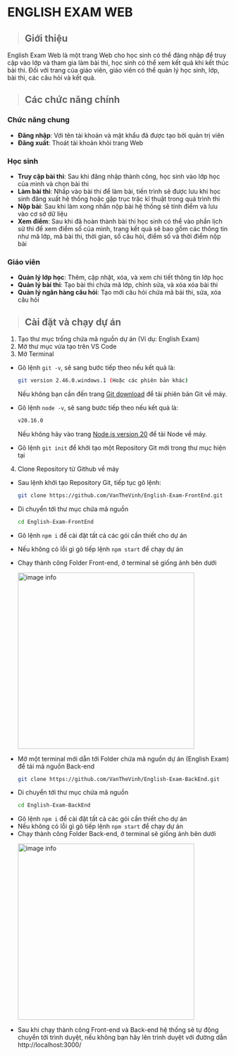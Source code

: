 # ENGLISH EXAM WEB

> ## Giới thiệu
English Exam Web là một trang Web cho học sinh có thể đăng nhập để truy cập vào lớp và tham gia làm bài thi,
học sinh có thể xem kết quả khi kết thúc bài thi. 
Đối với trang của giáo viên, giáo viên có thể quản lý học sinh, lớp, bài thi, các câu hỏi và kết quả.  

> ## Các chức năng chính
### Chức năng chung
- **Đăng nhập**: Với tên tài khoản và mật khẩu đã được tạo bởi quản trị viên
- **Đăng xuất**: Thoát tài khoản khỏi trang Web

### Học sinh
- **Truy cập bài thi**: Sau khi đăng nhập thành công, học sinh vào lớp học của mình và chọn bài thi
- **Làm bài thi**: Nhấp vào bài thi để làm bài, tiến trình sẽ được lưu khi học sinh đăng xuất hệ thống hoặc gặp trục trặc kĩ thuật trong quá trình thi
- **Nộp bài**: Sau khi làm xong nhấn nộp bài hệ thống sẽ tính điểm và lưu vào cơ sở dữ liệu
- **Xem điểm**: Sau khi đã hoàn thành bài thi học sinh có thể vào phần lịch sử thi để xem điểm số của mình, 
trang kết quả sẽ bao gồm các thông tin như mã lớp, mã bài thi, thời gian, số câu hỏi, điểm số và thời điểm nộp bài

### Giáo viên
- **Quản lý lớp học**: Thêm, cập nhật, xóa, và xem chi tiết thông tin lớp học
- **Quản lý bài thi**: Tạo bài thi chứa mã lớp, chỉnh sửa, và xóa xóa bài thi
- **Quản lý ngân hàng câu hỏi**: Tạo mới câu hỏi chứa mã bài thi, sửa, xóa câu hỏi

> ## Cài đặt và chạy dự án
1. Tạo thư mục trống chứa mã nguồn dự án (Ví dụ: English Exam)
2. Mở thư mục vừa tạo trên VS Code
3. Mở Terminal 
- Gõ lệnh `git -v`, sẽ sang bước tiếp theo nếu kết quả là:

   ```bash
   git version 2.46.0.windows.1 (Hoặc các phiên bản khác)
   ```
   Nếu không bạn cần đến trang [Git download](https://git-scm.com/downloads) để tải phiên bản Git về máy.
- Gõ lệnh `node -v`, sẽ sang bước tiếp theo nếu kết quả là:

   ```bash
   v20.16.0
   ```
   Nếu không hãy vào trang [Node.js version 20](https://nodejs.org/dist/v20.17.0/node-v20.17.0-x64.msi) để tải Node về máy.
- Gõ lệnh `git init` để khởi tạo một Repository Git mới trong thư mục hiện tại
4. Clone Repository từ Github về máy
- Sau lệnh khởi tạo Repository Git, tiếp tục gõ lệnh:
   ```bash
   git clone https://github.com/VanTheVinh/English-Exam-FrontEnd.git
- Di chuyển tới thư mục chứa mã nguồn
   ```bash
   cd English-Exam-FrontEnd
   ```
- Gõ lệnh `npm i` để cài đặt tất cả các gói cần thiết cho dự án

- Nếu không có lỗi gì gõ tiếp lệnh `npm start` để chạy dự án
- Chạy thành công Folder Front-end, ở terminal sẽ giống ảnh bên dưới

<img src="https://i.imgur.com/afZl21U.png" alt="image info" style="width:400px; margin-left:24px;"/>

- Mở một terminal mới dẫn tới Folder chứa mã nguồn dự án (English Exam) để tải mã nguồn Back-end
   ```bash
   git clone https://github.com/VanTheVinh/English-Exam-BackEnd.git
- Di chuyển tới thư mục chứa mã nguồn
   ```bash
   cd English-Exam-BackEnd
   ```
- Gõ lệnh `npm i` để cài đặt tất cả các gói cần thiết cho dự án
- Nếu không có lỗi gì gõ tiếp lệnh `npm start` để chạy dự án
- Chạy thành công Folder Back-end, ở terminal sẽ giống ảnh bên dưới

<img src="https://i.imgur.com/7KeZAIL.png" alt="image info" style="width:400px; margin-left:24px;"/>

- Sau khi chạy thành công Front-end và Back-end hệ thống sẽ tự động chuyển tới trình duyệt, nếu không bạn hãy lên trình duyệt với đường dẫn http://localhost:3000/

